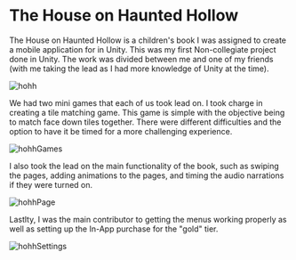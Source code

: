 # The House on Haunted Hollow

The House on Haunted Hollow is a children's book I was assigned to create a mobile application for in Unity. This was my first Non-collegiate project done in Unity. The work was divided between me and one of my friends (with me taking the lead as I had more knowledge of Unity at the time).

![hohh](https://github.com/marsh189/THOHH-App/assets/11845697/fa8fda1f-3d8f-4411-ab14-991b5ca515f3)

We had two mini games that each of us took lead on. I took charge in creating a tile matching game. This game is simple with the objective being to match face down tiles together. There were different difficulties and the option to have it be timed for a more challenging experience.

![hohhGames](https://github.com/marsh189/THOHH-App/assets/11845697/6b9d3b04-72de-4665-b690-db0bb7c602fe)

I also took the lead on the main functionality of the book, such as swiping the pages, adding animations to the pages, and timing the audio narrations if they were turned on.

![hohhPage](https://github.com/marsh189/THOHH-App/assets/11845697/8c302137-c93c-414b-ae5c-e65777c4eccd)

Lastlty, I was the main contributor to getting the menus working properly as well as setting up the In-App purchase for the "gold" tier.

![hohhSettings](https://github.com/marsh189/THOHH-App/assets/11845697/a6a1516a-3b72-4a8e-bfdb-3410004ef5c7)
